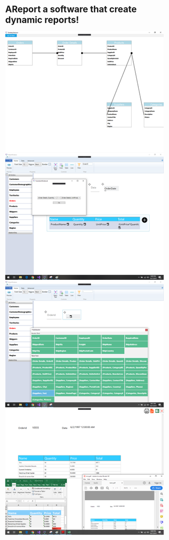 # AReport a software that create dynamic reports!
![alt text](https://github.com/ademvelika/AReport/blob/master/ENTITYSELECT.PNG?raw=true)
<br>
![alt text](https://github.com/ademvelika/AReport/blob/master/Func.png?raw=true)
<br>
![alt-text](https://github.com/ademvelika/AReport/blob/master/selectcolumn.png?raw=true)
<br>
![alt-text](https://github.com/ademvelika/AReport/blob/master/preview.png?raw=true)
